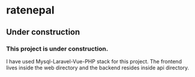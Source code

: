 # ratenepal

## Under construction 
### This project is under construction. 
I have used Mysql-Laravel-Vue-PHP stack for this project. 
The frontend lives inside the web directory and the backend resides inside api directory. 

